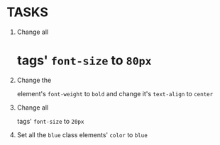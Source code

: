 # TASKS
1. Change all <h1> tags' `font-size` to `80px`
2. Change the <p id="h1"> element's `font-weight` to `bold` and change it's `text-align` to `center`
3. Change all <p> tags' `font-size` to `20px`
4. Set all the `blue` class elements' `color` to `blue`
